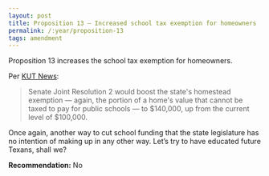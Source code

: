 ```yaml
---
layout: post
title: Proposition 13 – Increased school tax exemption for homeowners
permalink: /:year/proposition-13
tags: amendment
---
```


Proposition 13 increases the school tax exemption for homeowners.

Per [KUT News][KU]:

> Senate Joint Resolution 2 would boost the state's homestead exemption — again,
> the portion of a home's value that cannot be taxed to pay for public schools —
> to $140,000, up from the current level of $100,000.

Once again, another way to cut school funding that the state legislature has no
intention of making up in any other way. Let’s try to have educated future
Texans, shall we?

**Recommendation:** No

[KU]: https://www.kut.org/2025-10-15/your-guide-to-all-17-of-texas-proposed-constitutional-amendments-on-the-ballot-this-november
